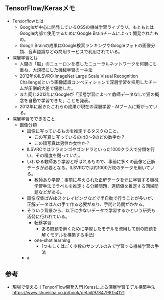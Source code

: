 ## TensorFlow/Kerasメモ
* Tensorflowとは
    * Googleが中心に開発しているOSSの機械学習ライブラリ。もともとはGoogle内部で使用するためにGoogle Brainチームによって開発されたもの。
    * Googlr Brainの成果はGoogle検索ランキングやGoogleフォトの画像分類、音声認識などの商用サービスで利用されている。
* 深層学習とは
    * 人間の「脳」のニューロンを模したニューラルネットワークを何層にも重ね、大規模にした機械学習の一手法
    * 2012年のILSVRC(ImageNet Large Scale Visual Recognition Challenge)という画像認識コンペティションで深層学習を採用したチームが圧倒的大差で優勝した。
    * また同じ2012年にGoogleが「深層学習によって教師データなしで猫の概念を自動で学習できた」ことを発表。
    * 2012年に起きたこれらの成果が現在の深層学習・AIブームに繋がっている。
* 深層学習でできること
    * 画像分類
        * 画像に写っているものを推定するタスクのこと。
            * この写真に写っているのは0～9のどの数字か？
            * この顔写真は男性か女性か？
        * ILSVRCではフラミンゴやゴンドラといった1000クラスで分類を行い、その精度を競っていた。
        * いわゆる教師あり学習と呼ばれるもので、事前に多くの画像と正解データが必要となる。ILSVRCでは約1000万枚のデータを用いている。
            * 教師あり学習：事前に与えられた正解データを元に学習する機械学習手法でラベルを推定する分類問題、連続値を推定する回帰問題などがある。
        * 画像収集はWebスクレイピングなどで半自動で行うことが多いが、正解データは人の手で作る必要があり、手間と時間がかかる。
        * そういう背景から、以下に少ないデータで学習するかという研究も活発に行われている。
            * 転移学習
                * ある問題を解くために学習したモデルを流用して別の問題を解くモデルを構築する手法)
            * one-shot learning
                * 1つもしくはごく少数のサンプルのみで学習する機械学習の手法
        * a


## 参考
* 現場で使える！TensorFlow開発入門 Kerasによる深層学習モデル構築手法
https://www.shoeisha.co.jp/book/detail/9784798154121
